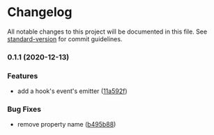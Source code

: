 # Changelog

All notable changes to this project will be documented in this file. See [standard-version](https://github.com/conventional-changelog/standard-version) for commit guidelines.

### 0.1.1 (2020-12-13)


### Features

* add a hook's event's emitter ([11a592f](https://github.com/arkerone/hookify-object/commit/11a592f0afcffbf50275157b2fd92c1749752fa1))


### Bug Fixes

* remove property name ([b495b88](https://github.com/arkerone/hookify-object/commit/b495b886ba865e317577a22ba2a3dcfca9a4c5de))
